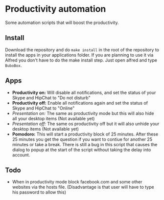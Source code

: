 Productivity automation
=======================

Some automation scripts that will boost the productivity.

Install
-------
Download the repository and do `make install` in the root of the repository to install the apps in your applications folder.
If you are planning to use it via Alfred you don't have to do the make install step. Just open alfred and type `BuboBox`.

Apps
----
* __Productivity on:__ Will disable all notifications, and set the status of your Skype and HipChat to "Do not disturb"
* __Productivity off:__ Enable all notifications again and set the status of Skype and HipChat to "Online"
* _Presentation on:_ The same as productivity mode but this will also hide all your desktop items (Not available yet)
* _Presentation off:_ The same os productivity off but it will also unhide your desktop items (Not available yet)
* __Pomodoro:__ This will start a productivity block of 25 minutes. After these 25 minutes you get the question if you want to contiue for another 25 minutes or take a break. There is still a bug in this script that causes the dialog to popup at the start of the script without taking the delay into account.

Todo
----
* When in productivity mode block facebook.com and some other websites via the hosts file. (Disadvantage is that user will have to type his password to allow this)